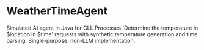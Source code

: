 # WeatherTimeAgent
Simulated AI agent in Java for CLI. Processes 'Determine the temperature in $location in $time' requests with synthetic temperature generation and time parsing. Single-purpose, non-LLM implementation.
